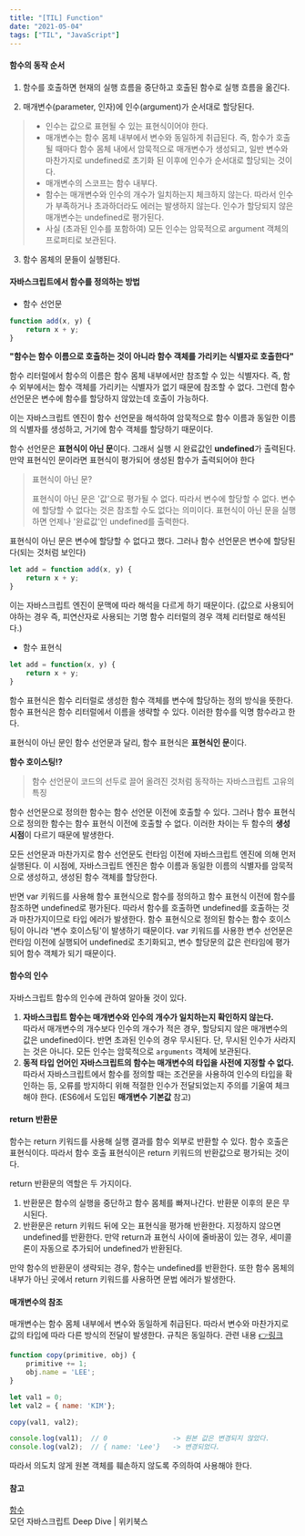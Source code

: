 ```yaml
---
title: "[TIL] Function"
date: "2021-05-04"
tags: ["TIL", "JavaScript"]
---
```

#### 함수의 동작 순서

1) 함수를 호출하면 현재의 실행 흐름을 중단하고 호출된 함수로 실행 흐름을 옮긴다.

2) 매개변수(parameter, 인자)에 인수(argument)가 순서대로 할당된다.

> - 인수는 값으로 표현될 수 있는 표현식이어야 한다.
> - 매개변수는 함수 몸체 내부에서 변수와 동일하게 취급된다. 즉, 함수가 호출될 때마다 함수 몸체 내에서 암묵적으로 매개변수가 생성되고, 일반 변수와 마찬가지로 undefined로 초기화 된 이후에 인수가 순서대로 할당되는 것이다.
> - 매개변수의 스코프는 함수 내부다.
> - 함수는 매개변수와 인수의 개수가 일치하는지 체크하지 않는다. 따라서 인수가 부족하거나 초과하더라도 에러는 발생하지 않는다. 인수가 할당되지 않은 매개변수는 undefined로 평가된다.
> - 사실 (초과된 인수를 포함하여) 모든 인수는 암묵적으로 argument 객체의 프로퍼티로 보관된다.

3) 함수 몸체의 문들이 실행된다.



#### 자바스크립트에서 함수를 정의하는 방법

+ 함수 선언문

```javascript
function add(x, y) {
    return x + y;
}
```

**"함수는 함수 이름으로 호출하는 것이 아니라 함수 객체를 가리키는 식별자로 호출한다"**

함수 리터럴에서 함수의 이름은 함수 몸체 내부에서만 참조할 수 있는 식별자다. 즉, 함수 외부에서는 함수 객체를 가리키는 식별자가 없기 때문에 참조할 수 없다. 그런데  함수 선언문은 변수에 함수를 할당하지 않았는데 호출이 가능하다.

이는 자바스크립트 엔진이 함수 선언문을 해석하여 암묵적으로 함수 이름과 동일한 이름의 식별자를 생성하고, 거기에 함수 객체를 할당하기 때문이다.

함수 선언문은 **표현식이 아닌 문**이다. 그래서 실행 시 완료값인 **undefined**가 출력된다. 만약 표현식인 문이라면 표현식이 평가되어 생성된 함수가 출력되어야 한다

> 표현식이 아닌 문?
>
> 표현식이 아닌 문은 '값'으로 평가될 수 없다. 따라서 변수에 할당할 수 없다. 변수에 할당할 수 없다는 것은 참조할 수도 없다는 의미이다. 표현식이 아닌 문을 실행하면 언제나 '완료값'인 undefined를 출력한다.

표현식이 아닌 문은 변수에 할당할 수 없다고 했다. 그러나 함수 선언문은 변수에 할당된다(되는 것처럼 보인다)

```javascript
let add = function add(x, y) {
    return x + y;
}
```

이는 자바스크립트 엔진이 문맥에 따라 해석을 다르게 하기 때문이다. (값으로 사용되어야하는 경우 즉, 피연산자로 사용되는 기명 함수 리터럴의 경우 객체 리터럴로 해석된다.)



+ 함수 표현식

```javascript
let add = function(x, y) {
    return x + y;
}
```

함수 표현식은 함수 리터럴로 생성한 함수 객체를 변수에 할당하는 정의 방식을 뜻한다. 함수 표현식은 함수 리터럴에서 이름을 생략할 수 있다. 이러한 함수를 익명 함수라고 한다.

표현식이 아닌 문인 함수 선언문과 달리, 함수 표현식은 **표현식인 문**이다.



**함수 호이스팅⁉**

> 함수 선언문이 코드의 선두로 끌어 올려진 것처럼 동작하는 자바스크립트 고유의 특징

함수 선언문으로 정의한 함수는 함수 선언문 이전에 호출할 수 있다. 그러나 함수 표현식으로 정의한 함수는 함수 표현식 이전에 호출할 수 없다. 이러한 차이는 두 함수의 **생성 시점**이 다르기 때문에 발생한다.

모든 선언문과 마찬가지로 함수 선언문도 런타임 이전에 자바스크립트 엔진에 의해 먼저 실행된다. 이 시점에, 자바스크립트 엔진은 함수 이름과 동일한 이름의 식별자를 암묵적으로 생성하고, 생성된 함수 객체를 할당한다.

반면 var 키워드를 사용해 함수 표현식으로 함수를 정의하고 함수 표현식 이전에 함수를 참조하면 undefined로 평가된다. 따라서 함수를 호출하면 undefined를 호출하는 것과 마찬가지이므로 타입 에러가 발생한다. 함수 표현식으로 정의된 함수는 함수 호이스팅이 아니라 '변수 호이스팅'이 발생하기 때문이다. var 키워드를 사용한 변수 선언문은 런타임 이전에 실행되어 undefined로 초기화되고, 변수 할당문의 값은 런타임에 평가되어 함수 객체가 되기 때문이다.



#### 함수의 인수

자바스크립트 함수의 인수에 관하여 알아둘 것이 있다.

1. **자바스크립트 함수는 매개변수와 인수의 개수가 일치하는지 확인하지 않는다.**  
   따라서 매개변수의 개수보다 인수의 개수가 적은 경우, 할당되지 않은 매개변수의 값은 undefined이다. 반면 초과된 인수의 경우 무시된다. 단, 무시된 인수가 사라지는 것은 아니다. 모든 인수는 암묵적으로 ```arguments``` 객체에 보관된다. 
2. **동적 타입 언어인 자바스크립트의 함수는 매개변수의 타입을 사전에 지정할 수 없다.**  
   따라서 자바스크립트에서 함수를 정의할 때는 조건문을 사용하여 인수의 타입을 확인하는 등, 오류를 방지하디 위해 적절한 인수가 전달되었는지 주의를 기울여 체크해야 한다. (ES6에서 도입된 **매개변수 기본값** 참고)



#### return 반환문

함수는 return 키워드를 사용해 실행 결과를 함수 외부로 반환할 수 있다. 함수 호출은 표현식이다. 따라서 함수 호출 표현식이은 return 키워드의 반환값으로 평가되는 것이다.

return 반환문의 역할은 두 가지이다.

1. 반환문은 함수의 실행을 중단하고 함수 몸체를 빠져나간다. 반환문 이후의 문은 무시된다.
2. 반환문은 return 키워드 뒤에 오는 표현식을 평가해 반환한다. 지정하지 않으면 undefined를 반환한다. 만약 return과 표현식 사이에 줄바꿈이 있는 경우, 세미콜론이 자동으로 추가되어 undefined가 반환된다.

만약 함수의 반환문이 생략되는 경우, 함수는 undefined를 반환한다. 또한 함수 몸체의 내부가 아닌 곳에서 return 키워드를 사용하면 문법 에러가 발생한다.



#### 매개변수의 참조

매개변수는 함수 몸체 내부에서 변수와 동일하게 취급된다. 따라서 변수와 마찬가지로 값의 타입에 따라 다른 방식의 전달이 발생한다. 규칙은 동일하다. 관련 내용 [👉링크](https://42kim.github.io/TIL/js_objecttype/)

````javascript
function copy(primitive, obj) {
    primitive += 1;
    obj.name = 'LEE';
}

let val1 = 0;
let val2 = { name: 'KIM'};

copy(val1, val2);

console.log(val1);	// 0				-> 원본 값은 변경되지 않았다.
console.log(val2);	// { name: 'Lee'}	-> 변경되었다.
````

따라서 의도치 않게 원본 객체를 훼손하지 않도록 주의하여 사용해야 한다.



#### 참고
[함수](https://ko.javascript.info/function-basics)  
모던 자바스크립트 Deep Dive | 위키북스